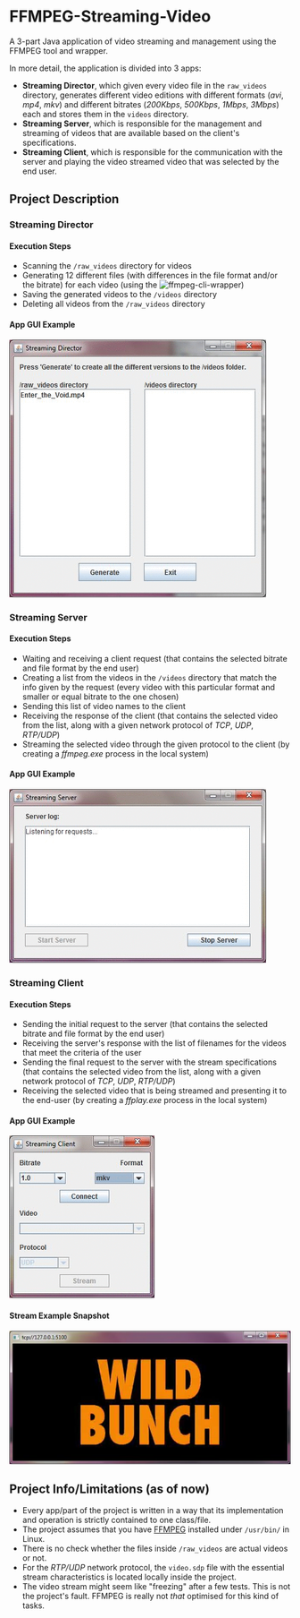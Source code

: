 # FFMPEG-Streaming-Video
A 3-part Java application of video streaming and management using the FFMPEG tool and wrapper.

In more detail, the application is divided into 3 apps:

* **Streaming Director**, which given every video file in the `raw_videos` directory, generates different video editions with different formats (_avi_, _mp4_, _mkv_) and different bitrates (_200Kbps_, _500Kbps_, _1Mbps_, _3Mbps_) each and stores them in the `videos` directory.
* **Streaming Server**, which is responsible for the management and streaming of videos that are available based on the client's specifications.
* **Streaming Client**, which is responsible for the communication with the server and playing the video streamed video that was selected by the end user. 

## Project Description
### Streaming Director
#### Execution Steps
* Scanning the `/raw_videos` directory for videos
* Generating 12 different files (with differences in the file format and/or the bitrate) for each video (using the ![ffmpeg-cli-wrapper](https://github.com/bramp/ffmpeg-cli-wrapper))
* Saving the generated videos to the `/videos` directory
* Deleting all videos from the `/raw_videos` directory

#### App GUI Example
![](readme_media/dir.gif)

### Streaming Server
#### Execution Steps
* Waiting and receiving a client request (that contains the selected bitrate and file format by the end user)
* Creating a list from the videos in the `/videos` directory that match the info given by the request (every video with this particular format and smaller or equal bitrate to the one chosen)
* Sending this list of video names to the client
* Receiving the response of the client (that contains the selected video from the list, along with a given network protocol of _TCP_, _UDP_, _RTP/UDP_)
* Streaming the selected video through the given protocol to the client (by creating a _ffmpeg.exe_ process in the local system)

#### App GUI Example
![](readme_media/ser.gif)

### Streaming Client
#### Execution Steps
* Sending the initial request to the server (that contains the selected bitrate and file format by the end user)
* Receiving the server's response with the list of filenames for the videos that meet the criteria of the user
* Sending the final request to the server with the stream specifications (that contains the selected video from the list, along with a given network protocol of _TCP_, _UDP_, _RTP/UDP_)
* Receiving the selected video that is being streamed and presenting it to the end-user (by creating a _ffplay.exe_ process in the local system)

#### App GUI Example
![](readme_media/cli.gif)

#### Stream Example Snapshot
![](readme_media/stream.png)


## Project Info/Limitations (as of now)
* Every app/part of the project is written in a way that its implementation and operation is strictly contained to one class/file.
* The project assumes that you have [FFMPEG](https://ffmpeg.org/) installed under `/usr/bin/` in Linux.
* There is no check whether the files inside `/raw_videos` are actual videos or not.
* For the _RTP/UDP_ network protocol, the `video.sdp` file with the essential stream characteristics is located locally inside the project.
* The video stream might seem like "freezing" after a few tests. This is not the project's fault. FFMPEG is really not _that_ optimised for this kind of tasks.
